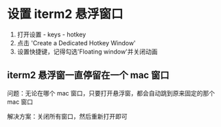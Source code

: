 # 设置 iterm2 悬浮窗口

1. 打开设置 - keys - hotkey
2. 点击 'Create a Dedicated Hotkey Window'
3. 设置快捷键，记得勾选'Floating window'并关闭动画

## iterm2 悬浮窗一直停留在一个 mac 窗口

问题：无论在哪个 mac 窗口，只要打开悬浮窗，都会自动跳到原来固定的那个 mac 窗口

解决方案：关闭所有窗口，然后重新打开即可

